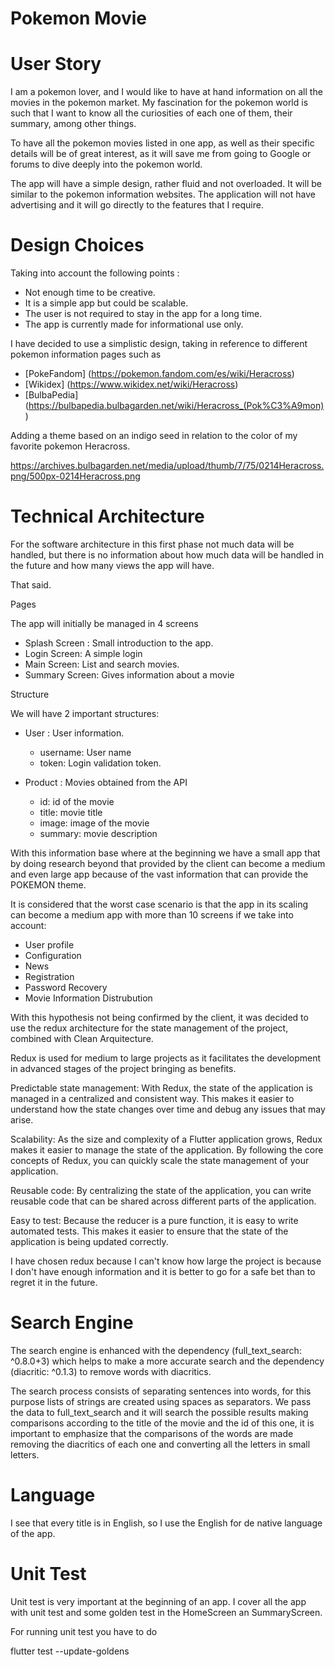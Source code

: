 # Pokemon Movie

# User Story

I am a pokemon lover, and I would like to have at hand information on all the movies in the pokemon market. My fascination for the pokemon world is such that I want to know all the curiosities of each one of them, their summary, among other things.

To have all the pokemon movies listed in one app, as well as their specific details will be of great interest, as it will save me from going to Google or forums to dive deeply into the pokemon world.

The app will have a simple design, rather fluid and not overloaded. It will be similar to the pokemon information websites. The application will not have advertising and it will go directly to the features that I require.

# Design Choices 

Taking into account the following points :

- Not enough time to be creative.
- It is a simple app but could be scalable.
- The user is not required to stay in the app for a long time.
- The app is currently made for informational use only.

I have decided to use a simplistic design, taking in reference to different pokemon information pages such as

- [PokeFandom] (https://pokemon.fandom.com/es/wiki/Heracross)
- [Wikidex] (https://www.wikidex.net/wiki/Heracross)
- [BulbaPedia] (https://bulbapedia.bulbagarden.net/wiki/Heracross_(Pok%C3%A9mon))

Adding a theme based on an indigo seed in relation to the color of my favorite pokemon Heracross.

https://archives.bulbagarden.net/media/upload/thumb/7/75/0214Heracross.png/500px-0214Heracross.png

# Technical Architecture

For the software architecture in this first phase not much data will be handled, but there is no information about how much data will be handled in the future and how many views the app will have.

That said.

Pages

The app will initially be managed in 4 screens

- Splash Screen : Small introduction to the app.
- Login Screen: A simple login
- Main Screen: List and search movies.
- Summary Screen: Gives information about a movie

Structure

We will have 2 important structures:

- User : User information.

  * username: User name
  * token: Login validation token.

- Product : Movies obtained from the API

  * id: id of the movie
  * title: movie title
  * image: image of the movie
  * summary: movie description

With this information base where at the beginning we have a small app that by doing research beyond that provided by the client can become a medium and even large app because of the vast information that can provide the POKEMON theme.

It is considered that the worst case scenario is that the app in its scaling can become a medium app with more than 10 screens if we take into account:

- User profile
- Configuration
- News
- Registration
- Password Recovery
- Movie Information Distrubution

With this hypothesis not being confirmed by the client, it was decided to use the redux architecture for the state management of the project, combined with Clean Arquitecture.

Redux is used for medium to large projects as it facilitates the development in advanced stages of the project bringing as benefits.

Predictable state management: With Redux, the state of the application is managed in a centralized and consistent way. This makes it easier to understand how the state changes over time and debug any issues that may arise.

Scalability: As the size and complexity of a Flutter application grows, Redux makes it easier to manage the state of the application. By following the core concepts of Redux, you can quickly scale the state management of your application.

Reusable code: By centralizing the state of the application, you can write reusable code that can be shared across different parts of the application.

Easy to test: Because the reducer is a pure function, it is easy to write automated tests. This makes it easier to ensure that the state of the application is being updated correctly.

I have chosen redux because I can't know how large the project is because I don't have enough information and it is better to go for a safe bet than to regret it in the future.

# Search Engine

The search engine is enhanced with the dependency (full_text_search: ^0.8.0+3) which helps to make a more accurate search and the dependency (diacritic: ^0.1.3) to remove words with diacritics.

The search process consists of separating sentences into words, for this purpose lists of strings are created using spaces as separators. We pass the data to full_text_search and it will search the possible results making comparisons according to the title of the movie and the id of this one, it is important to emphasize that the comparisons of the words are made removing the diacritics of each one and converting all the letters in small letters.

# Language

I see that every title is in English, so I use the English for de native language of the app.


# Unit Test 

Unit test is very important at the beginning of an app. I cover all the app with unit test and some golden test in the HomeScreen an SummaryScreen.

For running unit test you have to do

flutter test --update-goldens
